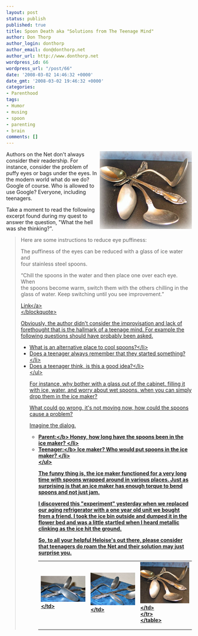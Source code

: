 ```yaml
---
layout: post
status: publish
published: true
title: Spoon Death aka "Solutions from The Teenage Mind"
author: Don Thorp
author_login: donthorp
author_email: don@donthorp.net
author_url: http://www.donthorp.net
wordpress_id: 66
wordpress_url: "/post/66"
date: '2008-03-02 14:46:32 +0000'
date_gmt: '2008-03-02 19:46:32 +0000'
categories:
- Parenthood
tags:
- Humor
- musing
- spoon
- parenting
- brain
comments: []
---
```

<p><img src="&#47;content&#47;uploads&#47;2008&#47;05&#47;spoons.jpg" alt="Pile of mangled spoons" title="spoons" width="250" height="211" class="alignnone size-medium wp-image-82" style="float:right" &#47;> Authors on the Net don't always consider their readership. For instance, consider the problem of puffy eyes or bags under the eyes. In the modern world what do we do? Google of course. Who is allowed to use Google? Everyone, including teenagers.</p>
<p>Take a moment to read the following excerpt found during my quest to answer the question, "What the hell was she thinking?".</p>
<blockquote><p>
Here are some instructions to reduce eye puffiness: </p>
<p>The puffiness of the eyes can be reduced with a glass of ice water and<br />
four stainless steel spoons.</p>
<p>&ldquo;Chill the spoons in the water and then place one over each eye. When<br />
the spoons become warm, switch them with the others chilling in the<br />
glass of water. Keep switching until you see improvement.&rdquo; </p>
<p><a href="http:&#47;&#47;answers.google.com&#47;answers&#47;threadview?id=188839" target="_blank">Link<&#47;a><br />
<&#47;blockquote></p>
<p>Obviously, the author didn't consider the improvisation and lack of forethought that is the hallmark of a teenage mind. For example the following questions should have probably been asked.</p>
<ul>
<li>What is an alternative place to cool spoons?<&#47;li>
<li>Does a teenager always remember that they started something?<&#47;li>
<li>Does a teenager think, is this a good idea?<&#47;li><br />
<&#47;ul></p>
<p>For instance, why bother with a glass out of the cabinet, filling it with ice, water, and worry about wet spoons, when you can simply drop them in the ice maker? </p>
<p>What could go wrong, it's not moving now, how could the spoons cause a problem? </p>
<p>Imagine the dialog.</p>
<ul>
<li><b>Parent:<&#47;b> Honey, how long have the spoons been in the ice maker? <&#47;li>
<li><b>Teenager:<&#47;b> Ice maker? Who would put spoons in the ice maker? <&#47;li><br />
<&#47;ul></p>
<p>The funny thing is, the ice maker functioned for a very long time with spoons wrapped around in various places. Just as surprising is that an ice maker has enough torque to bend spoons and not just jam. </p>
<p>I discovered this "experiment" yesterday when we replaced our aging refrigerator with a one year old unit we bought from a friend. I took the ice bin outside and dumped it in the flower bed and was a little startled when I heard metallic clinking as the ice hit the ground.</p>
<p>So, to all your helpful Heloise's out there, please consider that teenagers do roam the Net and their solution may just surprise you.</p>
<table width="80%">
<tr>
<td><img src="&#47;content&#47;uploads&#47;2008&#47;05&#47;img_6157.jpg" alt="" title="img_6157" width="200" class="alignnone size-medium wp-image-83" &#47;><&#47;td></p>
<td><img src="&#47;content&#47;uploads&#47;2008&#47;05&#47;img_6158.jpg" alt="" title="img_6158" width="200" class="alignnone size-medium wp-image-84" &#47;><&#47;td></p>
<td><img src="&#47;content&#47;uploads&#47;2008&#47;05&#47;img_6166.jpg" alt="" title="img_6166" width="200" class="alignnone size-medium wp-image-85" &#47;><&#47;td><br />
<&#47;tr><br />
<&#47;table></p>
